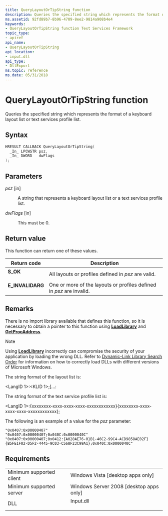 ```yaml
---
title: QueryLayoutOrTipString function
description: Queries the specified string which represents the format of a keyboard layout list or text services profile list.
ms.assetid: 92fd89b7-8b96-4709-8ee2-9814a908b4e4
keywords:
- QueryLayoutOrTipString function Text Services Framework
topic_type:
- apiref
api_name:
- QueryLayoutOrTipString
api_location:
- input.dll
api_type:
- DllExport
ms.topic: reference
ms.date: 05/31/2018
---
```


# QueryLayoutOrTipString function

Queries the specified string which represents the format of a keyboard layout list or text services profile list.

## Syntax


```C++
HRESULT CALLBACK QueryLayoutOrTipString(
  _In_ LPCWSTR psz,
  _In_ DWORD   dwFlags
);
```



## Parameters

<dl> <dt>

*psz* \[in\]
</dt> <dd>

A string that represents a keyboard layout list or a text services profile list.

</dd> <dt>

*dwFlags* \[in\]
</dt> <dd>

This must be 0.

</dd> </dl>

## Return value

This function can return one of these values.



| Return code                                                                                  | Description                                                                     |
|----------------------------------------------------------------------------------------------|---------------------------------------------------------------------------------|
| <dl> <dt>**S\_OK**</dt> </dl>         | All layouts or profiles defined in *psz* are valid.<br/>                  |
| <dl> <dt>**E\_INVALIDARG**</dt> </dl> | One or more of the layouts or profiles defined in *psz* are invalid.<br/> |



 

## Remarks

There is no import library available that defines this function, so it is necessary to obtain a pointer to this function using [**LoadLibrary**](/windows/desktop/api/libloaderapi/nf-libloaderapi-loadlibrarya) and [**GetProcAddress**](/windows/desktop/api/libloaderapi/nf-libloaderapi-getprocaddress).

> [!Note]  
> Using [**LoadLibrary**](/windows/desktop/api/libloaderapi/nf-libloaderapi-loadlibrarya) incorrectly can compromise the security of your application by loading the wrong DLL. Refer to [Dynamic-Link Library Search Order](/windows/desktop/Dlls/dynamic-link-library-search-order) for information on how to correctly load DLLs with different versions of Microsoft Windows.

 

The string format of the layout list is:

<LangID 1>:<KLID 1>;\[...<LangID N>:<KLID N>

The string format of the text service profile list is:

<LangID 1>:{xxxxxxxx-xxxx-xxxx-xxxx-xxxxxxxxxxxx}{xxxxxxxx-xxxx-xxxx-xxxx-xxxxxxxxxxxx};

The following is an example of a value for the *psz* parameter:

``` syntax
"0x0407:0x00000407"
"0x0407:0x00000407;0x040C:0x0000040C"
"0x0407:0x00000407;0x0412:{A028AE76-01B1-46C2-99C4-ACD9858AE02F}{B5FE1F02-D5F2-4445-9C03-C568F23C99A1};0x040C:0x0000040C"
```

## Requirements



|                                     |                                                                                      |
|-------------------------------------|--------------------------------------------------------------------------------------|
| Minimum supported client<br/> | Windows Vista \[desktop apps only\]<br/>                                       |
| Minimum supported server<br/> | Windows Server 2008 \[desktop apps only\]<br/>                                 |
| DLL<br/>                      | <dl> <dt>Input.dll</dt> </dl> |



 

